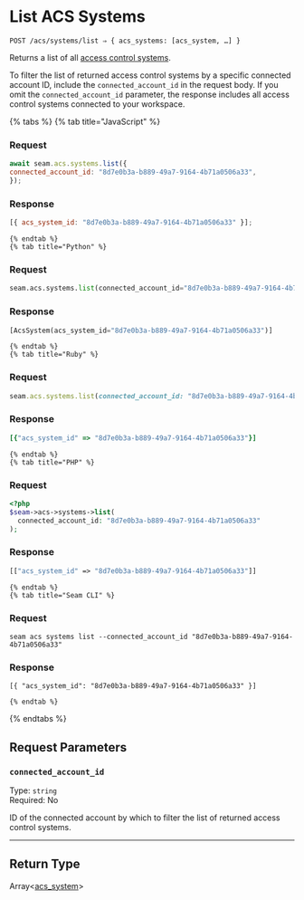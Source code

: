 # List ACS Systems

```
POST /acs/systems/list ⇒ { acs_systems: [acs_system, …] }
```

Returns a list of all [access control systems](https://docs.seam.co/latest/capability-guides/access-systems).

To filter the list of returned access control systems by a specific connected account ID, include the 
`connected_account_id` in the request body. If you omit the `connected_account_id` parameter, the 
response includes all access control systems connected to your workspace.

{% tabs %}
    {% tab title="JavaScript" %}
  ### Request
  ```javascript
  await seam.acs.systems.list({
  connected_account_id: "8d7e0b3a-b889-49a7-9164-4b71a0506a33",
});
  ```

  ### Response
  ```javascript
  [{ acs_system_id: "8d7e0b3a-b889-49a7-9164-4b71a0506a33" }];
  ```
    {% endtab %}
    {% tab title="Python" %}
  ### Request
  ```python
  seam.acs.systems.list(connected_account_id="8d7e0b3a-b889-49a7-9164-4b71a0506a33")
  ```

  ### Response
  ```python
  [AcsSystem(acs_system_id="8d7e0b3a-b889-49a7-9164-4b71a0506a33")]
  ```
    {% endtab %}
    {% tab title="Ruby" %}
  ### Request
  ```ruby
  seam.acs.systems.list(connected_account_id: "8d7e0b3a-b889-49a7-9164-4b71a0506a33")
  ```

  ### Response
  ```ruby
  [{"acs_system_id" => "8d7e0b3a-b889-49a7-9164-4b71a0506a33"}]
  ```
    {% endtab %}
    {% tab title="PHP" %}
  ### Request
  ```php
  <?php
$seam->acs->systems->list(
    connected_account_id: "8d7e0b3a-b889-49a7-9164-4b71a0506a33"
);
  ```

  ### Response
  ```php
  [["acs_system_id" => "8d7e0b3a-b889-49a7-9164-4b71a0506a33"]]
  ```
    {% endtab %}
    {% tab title="Seam CLI" %}
  ### Request
  ```seam_cli
  seam acs systems list --connected_account_id "8d7e0b3a-b889-49a7-9164-4b71a0506a33"
  ```

  ### Response
  ```seam_cli
  [{ "acs_system_id": "8d7e0b3a-b889-49a7-9164-4b71a0506a33" }]
  ```
    {% endtab %}
{% endtabs %}

## Request Parameters

### `connected_account_id`

Type: `string`\
Required: No

ID of the connected account by which to filter the list of returned access control systems.

---

## Return Type

Array<[acs_system](./README.md)>
